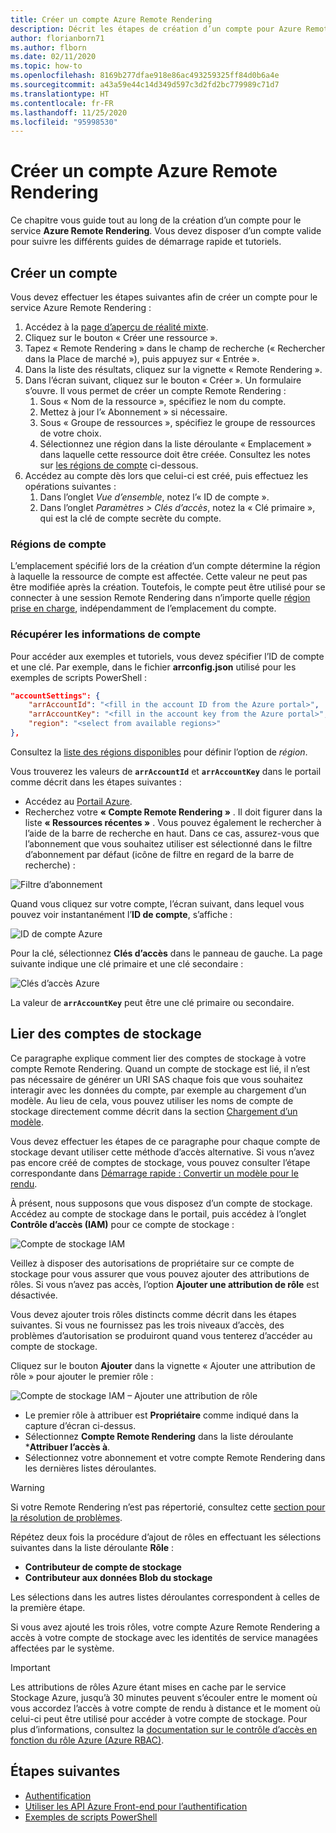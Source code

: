 ```yaml
---
title: Créer un compte Azure Remote Rendering
description: Décrit les étapes de création d’un compte pour Azure Remote Rendering
author: florianborn71
ms.author: flborn
ms.date: 02/11/2020
ms.topic: how-to
ms.openlocfilehash: 8169b277dfae918e86ac493259325ff84d0b6a4e
ms.sourcegitcommit: a43a59e44c14d349d597c3d2fd2bc779989c71d7
ms.translationtype: HT
ms.contentlocale: fr-FR
ms.lasthandoff: 11/25/2020
ms.locfileid: "95998530"
---
```

# <a name="create-an-azure-remote-rendering-account"></a>Créer un compte Azure Remote Rendering

Ce chapitre vous guide tout au long de la création d’un compte pour le service **Azure Remote Rendering**. Vous devez disposer d’un compte valide pour suivre les différents guides de démarrage rapide et tutoriels.

## <a name="create-an-account"></a>Créer un compte

Vous devez effectuer les étapes suivantes afin de créer un compte pour le service Azure Remote Rendering :

1. Accédez à la [page d’aperçu de réalité mixte](https://aka.ms/MixedRealityPrivatePreview).
1. Cliquez sur le bouton « Créer une ressource ».
1. Tapez « Remote Rendering » dans le champ de recherche (« Rechercher dans la Place de marché »), puis appuyez sur « Entrée ».
1. Dans la liste des résultats, cliquez sur la vignette « Remote Rendering ».
1. Dans l’écran suivant, cliquez sur le bouton « Créer ». Un formulaire s’ouvre. Il vous permet de créer un compte Remote Rendering :
    1. Sous « Nom de la ressource », spécifiez le nom du compte.
    1. Mettez à jour l’« Abonnement » si nécessaire.
    1. Sous « Groupe de ressources », spécifiez le groupe de ressources de votre choix.
    1. Sélectionnez une région dans la liste déroulante « Emplacement » dans laquelle cette ressource doit être créée. Consultez les notes sur [les régions de compte](create-an-account.md#account-regions) ci-dessous.
1. Accédez au compte dès lors que celui-ci est créé, puis effectuez les opérations suivantes :
    1. Dans l’onglet *Vue d’ensemble*, notez l’« ID de compte ».
    1. Dans l’onglet *Paramètres > Clés d’accès*, notez la « Clé primaire », qui est la clé de compte secrète du compte.

### <a name="account-regions"></a>Régions de compte
L’emplacement spécifié lors de la création d’un compte détermine la région à laquelle la ressource de compte est affectée. Cette valeur ne peut pas être modifiée après la création. Toutefois, le compte peut être utilisé pour se connecter à une session Remote Rendering dans n’importe quelle [région prise en charge](./../reference/regions.md), indépendamment de l’emplacement du compte.

### <a name="retrieve-the-account-information"></a>Récupérer les informations de compte

Pour accéder aux exemples et tutoriels, vous devez spécifier l’ID de compte et une clé. Par exemple, dans le fichier **arrconfig.json** utilisé pour les exemples de scripts PowerShell :

```json
"accountSettings": {
    "arrAccountId": "<fill in the account ID from the Azure portal>",
    "arrAccountKey": "<fill in the account key from the Azure portal>",
    "region": "<select from available regions>"
},
```

Consultez la [liste des régions disponibles](../reference/regions.md) pour définir l’option de *région*.

Vous trouverez les valeurs de **`arrAccountId`** et **`arrAccountKey`** dans le portail comme décrit dans les étapes suivantes :

* Accédez au [Portail Azure](https://www.portal.azure.com).
* Recherchez votre **« Compte Remote Rendering »** . Il doit figurer dans la liste **« Ressources récentes »** . Vous pouvez également le rechercher à l’aide de la barre de recherche en haut. Dans ce cas, assurez-vous que l’abonnement que vous souhaitez utiliser est sélectionné dans le filtre d’abonnement par défaut (icône de filtre en regard de la barre de recherche) :

![Filtre d’abonnement](./media/azure-subscription-filter.png)

Quand vous cliquez sur votre compte, l’écran suivant, dans lequel vous pouvez voir instantanément l’**ID de compte**, s’affiche :

![ID de compte Azure](./media/azure-account-id.png)

Pour la clé, sélectionnez **Clés d’accès** dans le panneau de gauche. La page suivante indique une clé primaire et une clé secondaire :

![Clés d’accès Azure](./media/azure-account-primary-key.png)

La valeur de **`arrAccountKey`** peut être une clé primaire ou secondaire.

## <a name="link-storage-accounts"></a>Lier des comptes de stockage

Ce paragraphe explique comment lier des comptes de stockage à votre compte Remote Rendering. Quand un compte de stockage est lié, il n’est pas nécessaire de générer un URI SAS chaque fois que vous souhaitez interagir avec les données du compte, par exemple au chargement d’un modèle. Au lieu de cela, vous pouvez utiliser les noms de compte de stockage directement comme décrit dans la section [Chargement d’un modèle](../concepts/models.md#loading-models).

Vous devez effectuer les étapes de ce paragraphe pour chaque compte de stockage devant utiliser cette méthode d’accès alternative. Si vous n’avez pas encore créé de comptes de stockage, vous pouvez consulter l’étape correspondante dans [Démarrage rapide : Convertir un modèle pour le rendu](../quickstarts/convert-model.md#storage-account-creation).

À présent, nous supposons que vous disposez d’un compte de stockage. Accédez au compte de stockage dans le portail, puis accédez à l’onglet **Contrôle d’accès (IAM)** pour ce compte de stockage :

![Compte de stockage IAM](./media/azure-storage-account.png)

 Veillez à disposer des autorisations de propriétaire sur ce compte de stockage pour vous assurer que vous pouvez ajouter des attributions de rôles. Si vous n’avez pas accès, l’option **Ajouter une attribution de rôle** est désactivée.

 Vous devez ajouter trois rôles distincts comme décrit dans les étapes suivantes. Si vous ne fournissez pas les trois niveaux d’accès, des problèmes d’autorisation se produiront quand vous tenterez d’accéder au compte de stockage.

 Cliquez sur le bouton **Ajouter** dans la vignette « Ajouter une attribution de rôle » pour ajouter le premier rôle :

![Compte de stockage IAM – Ajouter une attribution de rôle](./media/azure-add-role-assignment.png)

* Le premier rôle à attribuer est **Propriétaire** comme indiqué dans la capture d’écran ci-dessus.
* Sélectionnez **Compte Remote Rendering** dans la liste déroulante ***Attribuer l’accès à**.
* Sélectionnez votre abonnement et votre compte Remote Rendering dans les dernières listes déroulantes.

> [!WARNING]
> Si votre Remote Rendering n’est pas répertorié, consultez cette [section pour la résolution de problèmes](../resources/troubleshoot.md#cant-link-storage-account-to-arr-account).

Répétez deux fois la procédure d’ajout de rôles en effectuant les sélections suivantes dans la liste déroulante **Rôle** :

* **Contributeur de compte de stockage**
* **Contributeur aux données Blob du stockage**

Les sélections dans les autres listes déroulantes correspondent à celles de la première étape.

Si vous avez ajouté les trois rôles, votre compte Azure Remote Rendering a accès à votre compte de stockage avec les identités de service managées affectées par le système.
> [!IMPORTANT]
> Les attributions de rôles Azure étant mises en cache par le service Stockage Azure, jusqu’à 30 minutes peuvent s’écouler entre le moment où vous accordez l’accès à votre compte de rendu à distance et le moment où celui-ci peut être utilisé pour accéder à votre compte de stockage. Pour plus d’informations, consultez la [documentation sur le contrôle d’accès en fonction du rôle Azure (Azure RBAC)](../../role-based-access-control/troubleshooting.md#role-assignment-changes-are-not-being-detected).

## <a name="next-steps"></a>Étapes suivantes

* [Authentification](authentication.md)
* [Utiliser les API Azure Front-end pour l’authentification](frontend-apis.md)
* [Exemples de scripts PowerShell](../samples/powershell-example-scripts.md)